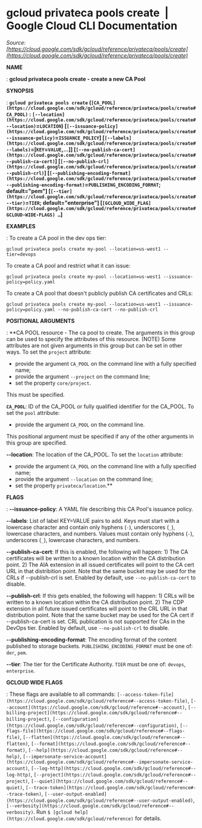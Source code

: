 # gcloud privateca pools create  |  Google Cloud CLI Documentation

*Source: [https://cloud.google.com/sdk/gcloud/reference/privateca/pools/create](https://cloud.google.com/sdk/gcloud/reference/privateca/pools/create)*

**NAME**

: **gcloud privateca pools create - create a new CA Pool**

**SYNOPSIS**

: **`gcloud privateca pools create` (`[CA_POOL](https://cloud.google.com/sdk/gcloud/reference/privateca/pools/create#CA_POOL)` : `[--location](https://cloud.google.com/sdk/gcloud/reference/privateca/pools/create#--location)`=`LOCATION`) [`[--issuance-policy](https://cloud.google.com/sdk/gcloud/reference/privateca/pools/create#--issuance-policy)`=`ISSUANCE_POLICY`] [`[--labels](https://cloud.google.com/sdk/gcloud/reference/privateca/pools/create#--labels)`=[`KEY`=`VALUE`,…]] [`[--no-publish-ca-cert](https://cloud.google.com/sdk/gcloud/reference/privateca/pools/create#--publish-ca-cert)`] [`[--no-publish-crl](https://cloud.google.com/sdk/gcloud/reference/privateca/pools/create#--publish-crl)`] [`[--publishing-encoding-format](https://cloud.google.com/sdk/gcloud/reference/privateca/pools/create#--publishing-encoding-format)`=`PUBLISHING_ENCODING_FORMAT`; default="pem"] [`[--tier](https://cloud.google.com/sdk/gcloud/reference/privateca/pools/create#--tier)`=`TIER`; default="enterprise"] [`[GCLOUD_WIDE_FLAG](https://cloud.google.com/sdk/gcloud/reference/privateca/pools/create#GCLOUD-WIDE-FLAGS) …`]**

**EXAMPLES**

: To create a CA pool in the dev ops tier:

```
gcloud privateca pools create my-pool --location=us-west1 --tier=devops
```

To create a CA pool and restrict what it can issue:

```
gcloud privateca pools create my-pool --location=us-west1 --issuance-policy=policy.yaml
```

To create a CA pool that doesn't publicly publish CA certificates and CRLs:

```
gcloud privateca pools create my-pool --location=us-west1 --issuance-policy=policy.yaml --no-publish-ca-cert --no-publish-crl
```

**POSITIONAL ARGUMENTS**

: **CA POOL resource - The ca pool to create. The arguments in this group can be
used to specify the attributes of this resource. (NOTE) Some attributes are not
given arguments in this group but can be set in other ways.
To set the `project` attribute:

- provide the argument `CA_POOL` on the command line with a fully
specified name;
- provide the argument `--project` on the command line;
- set the property `core/project`.

This must be specified.

**`CA_POOL`**:
ID of the CA_POOL or fully qualified identifier for the CA_POOL.
To set the `pool` attribute:

- provide the argument `CA_POOL` on the command line.

This positional argument must be specified if any of the other arguments in this
group are specified.

**--location**:
The location of the CA_POOL.
To set the `location` attribute:

- provide the argument `CA_POOL` on the command line with a fully
specified name;
- provide the argument `--location` on the command line;
- set the property `privateca/location`.**

**FLAGS**

: **--issuance-policy**:
A YAML file describing this CA Pool's issuance policy.

**--labels**:
List of label KEY=VALUE pairs to add.
Keys must start with a lowercase character and contain only hyphens
(`-`), underscores (`_`), lowercase characters, and
numbers. Values must contain only hyphens (`-`), underscores
(`_`), lowercase characters, and numbers.

**--publish-ca-cert**:
If this is enabled, the following will happen: 1) The CA certificates will be
written to a known location within the CA distribution point. 2) The AIA
extension in all issued certificates will point to the CA cert URL in that
distribition point.
Note that the same bucket may be used for the CRLs if --publish-crl is set.
Enabled by default, use `--no-publish-ca-cert` to disable.

**--publish-crl**:
If this gets enabled, the following will happen: 1) CRLs will be written to a
known location within the CA distribution point. 2) The CDP extension in all
future issued certificates will point to the CRL URL in that distribution point.
Note that the same bucket may be used for the CA cert if --publish-ca-cert is
set.
CRL publication is not supported for CAs in the DevOps tier.
Enabled by default, use `--no-publish-crl` to disable.

**--publishing-encoding-format**:
The encoding format of the content published to storage buckets.
`PUBLISHING_ENCODING_FORMAT` must be one of:
`der`, `pem`.

**--tier**:
The tier for the Certificate Authority. `TIER` must be one
of: `devops`, `enterprise`.

**GCLOUD WIDE FLAGS**

: These flags are available to all commands: `[--access-token-file](https://cloud.google.com/sdk/gcloud/reference#--access-token-file)`,
`[--account](https://cloud.google.com/sdk/gcloud/reference#--account)`, `[--billing-project](https://cloud.google.com/sdk/gcloud/reference#--billing-project)`,
`[--configuration](https://cloud.google.com/sdk/gcloud/reference#--configuration)`,
`[--flags-file](https://cloud.google.com/sdk/gcloud/reference#--flags-file)`,
`[--flatten](https://cloud.google.com/sdk/gcloud/reference#--flatten)`, `[--format](https://cloud.google.com/sdk/gcloud/reference#--format)`, `[--help](https://cloud.google.com/sdk/gcloud/reference#--help)`, `[--impersonate-service-account](https://cloud.google.com/sdk/gcloud/reference#--impersonate-service-account)`,
`[--log-http](https://cloud.google.com/sdk/gcloud/reference#--log-http)`,
`[--project](https://cloud.google.com/sdk/gcloud/reference#--project)`, `[--quiet](https://cloud.google.com/sdk/gcloud/reference#--quiet)`, `[--trace-token](https://cloud.google.com/sdk/gcloud/reference#--trace-token)`, `[--user-output-enabled](https://cloud.google.com/sdk/gcloud/reference#--user-output-enabled)`,
`[--verbosity](https://cloud.google.com/sdk/gcloud/reference#--verbosity)`.
Run `$ [gcloud help](https://cloud.google.com/sdk/gcloud/reference)` for details.